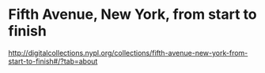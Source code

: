 # Fifth Avenue, New York, from start to finish

http://digitalcollections.nypl.org/collections/fifth-avenue-new-york-from-start-to-finish#/?tab=about
